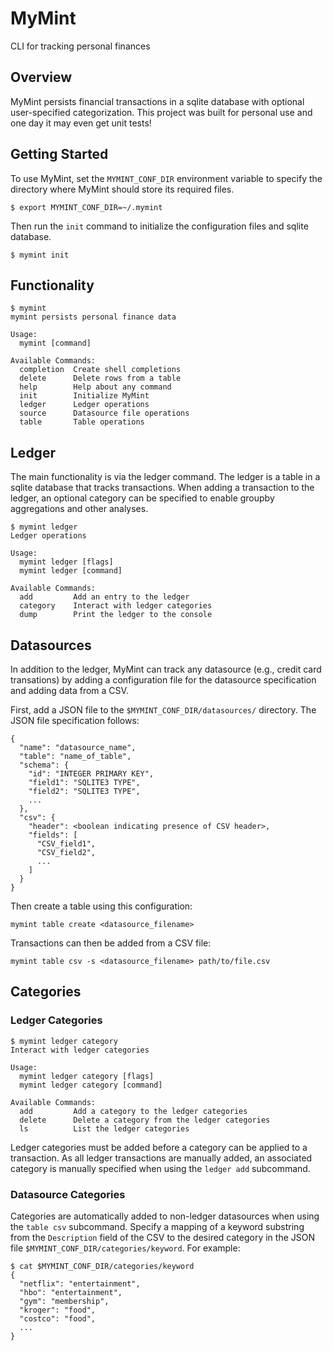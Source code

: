 # MyMint
CLI for tracking personal finances

## Overview
MyMint persists financial transactions in a sqlite database with optional user-specified categorization.  This project was built for personal use and one day it may even get unit tests!

## Getting Started
To use MyMint, set the `MYMINT_CONF_DIR` environment variable to specify the directory where MyMint should store its required files.
```
$ export MYMINT_CONF_DIR=~/.mymint
```

Then run the `init` command to initialize the configuration files and sqlite database.
```
$ mymint init
```

## Functionality
```
$ mymint
mymint persists personal finance data

Usage:
  mymint [command]

Available Commands:
  completion  Create shell completions
  delete      Delete rows from a table
  help        Help about any command
  init        Initialize MyMint
  ledger      Ledger operations
  source      Datasource file operations
  table       Table operations
```

## Ledger
The main functionality is via the ledger command.  The ledger is a table in a sqlite database that tracks transactions.  When adding a transaction to the ledger, an optional category can be specified to enable groupby aggregations and other analyses.
```
$ mymint ledger
Ledger operations

Usage:
  mymint ledger [flags]
  mymint ledger [command]

Available Commands:
  add         Add an entry to the ledger
  category    Interact with ledger categories
  dump        Print the ledger to the console
  ```

## Datasources
In addition to the ledger, MyMint can track any datasource (e.g., credit card transations) by adding a configuration file for the datasource specification and adding data from a CSV.

First, add a JSON file to the `$MYMINT_CONF_DIR/datasources/` directory.  The JSON file specification follows:
```
{
  "name": "datasource_name",
  "table": "name_of_table",
  "schema": {
    "id": "INTEGER PRIMARY KEY",
    "field1": "SQLITE3 TYPE",
    "field2": "SQLITE3 TYPE",
    ...
  },
  "csv": {
    "header": <boolean indicating presence of CSV header>,
    "fields": [
      "CSV_field1",
      "CSV_field2",
      ...
    ]
  }
}
```
Then create a table using this configuration:
```
mymint table create <datasource_filename>
```
Transactions can then be added from a CSV file:
```
mymint table csv -s <datasource_filename> path/to/file.csv
```

## Categories
### Ledger Categories
```
$ mymint ledger category
Interact with ledger categories

Usage:
  mymint ledger category [flags]
  mymint ledger category [command]

Available Commands:
  add         Add a category to the ledger categories
  delete      Delete a category from the ledger categories
  ls          List the ledger categories
```
Ledger categories must be added before a category can be applied to a transaction.  As all ledger transactions are manually added, an associated category is manually specified when using the `ledger add` subcommand.

### Datasource Categories
Categories are automatically added to non-ledger datasources when using the `table csv` subcommand.  Specify a mapping of a keyword substring from the `Description` field of the CSV to the desired category in the JSON file `$MYMINT_CONF_DIR/categories/keyword`.  For example:
```
$ cat $MYMINT_CONF_DIR/categories/keyword
{
  "netflix": "entertainment",
  "hbo": "entertainment",
  "gym": "membership",
  "kroger": "food",
  "costco": "food",
  ...
}
```

